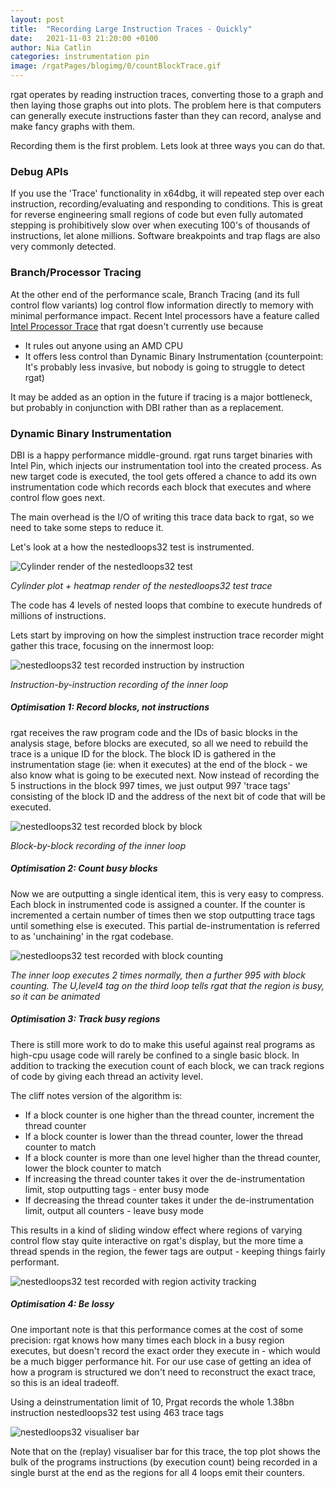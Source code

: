 ```yaml
---
layout: post
title:  "Recording Large Instruction Traces - Quickly"
date:   2021-11-03 21:20:00 +0100
author: Nia Catlin
categories: instrumentation pin
image: /rgatPages/blogimg/0/countBlockTrace.gif
---
```


rgat operates by reading instruction traces, converting those to a graph and then laying those graphs out into plots. The problem here is that computers can generally execute instructions faster than they can record, analyse and make fancy graphs with them.

Recording them is the first problem. Lets look at three ways you can do that.

### Debug APIs

If you use the 'Trace' functionality in x64dbg, it will repeated step over each instruction, recording/evaluating and responding to conditions. This is great for reverse engineering small regions of code but even fully automated stepping is prohibitively slow over when executing 100's of thousands of instructions, let alone millions. Software breakpoints and trap flags are also very commonly detected.

### Branch/Processor Tracing

At the other end of the performance scale, Branch Tracing (and its full control flow variants) log control flow information directly to memory with minimal performance impact. Recent Intel processors have a feature called [Intel Processor Trace](http://halobates.de/pt-tracing-summit15.pdf) that rgat doesn't currently use because

* It rules out anyone using an AMD CPU
* It offers less control than Dynamic Binary Instrumentation (counterpoint: It's probably less invasive, but nobody is going to struggle to detect rgat)
  
It may be added as an option in the future if tracing is a major bottleneck, but probably in conjunction with DBI rather than as a replacement.



### Dynamic Binary Instrumentation 

DBI is a happy performance middle-ground. rgat runs target binaries with Intel Pin, which injects our instrumentation tool into the created process. As new target code is executed, the tool gets offered a chance to add its own instrumentation code which records each block that executes and where control flow goes next.

The main overhead is the I/O of writing this trace data back to rgat, so we need to take some steps to reduce it.




Let's look at a how the nestedloops32 test is instrumented.

![Cylinder render of the nestedloops32 test](../../../../../blogimg/0/nestedheat.png)

*Cylinder plot + heatmap render of the nestedloops32 test trace*

The code has 4 levels of nested loops that combine to execute hundreds of millions of instructions. 

Lets start by improving on how the simplest instruction trace recorder might gather this trace, focusing on the innermost loop:


![nestedloops32 test recorded instruction by instruction](../../../../../blogimg/0/eachInstructionTrace.gif)

*Instruction-by-instruction recording of the inner loop*

##### Optimisation 1: Record blocks, not instructions

rgat receives the raw program code and the IDs of basic blocks in the analysis stage, before blocks are executed, so all we need to rebuild the trace is a unique ID for the block. The block ID is gathered in the instrumentation stage (ie: when it executes) at the end of the block - we also know what is going to be executed next.
Now instead of recording the 5 instructions in the block 997 times, we just output 997 'trace tags' consisting of the block ID and the address of the next bit of code that will be executed. 

![nestedloops32 test recorded block by block](../../../../../blogimg/0/eachBlockTrace.gif)

*Block-by-block recording of the inner loop*

##### Optimisation 2: Count busy blocks

Now we are outputting a single identical item, this is very easy to compress. Each block in instrumented code is assigned a counter. If the counter is incremented a certain number of times then we stop outputting trace tags until something else is executed. This partial de-instrumentation is referred to as 'unchaining' in the rgat codebase. 

![nestedloops32 test recorded with block counting](../../../../../blogimg/0/countBlockTrace.gif)

*The inner loop executes 2 times normally, then a further 995 with block counting. The U,level4 tag on the third loop tells rgat that the region is busy, so it can be animated* 


##### Optimisation 3: Track busy regions

There is still more work to do to make this useful against real programs as high-cpu usage code will rarely be confined to a single basic block. 
In addition to tracking the execution count of each block, we can track regions of code by giving each thread an activity level. 

The cliff notes version of the algorithm is:
* If a block counter is one higher than the thread counter, increment the thread counter
* If a block counter is lower than the thread counter, lower the thread counter to match
* If a block counter is more than one level higher than the thread counter, lower the block counter to match
* If increasing the thread counter takes it over the de-instrumentation limit, stop outputting tags - enter busy mode
* If decreasing the thread counter takes it under the de-instrumentation limit, output all counters - leave busy mode
  
This results in a kind of sliding window effect where regions of varying control flow stay quite interactive on rgat's display, but the more time a thread spends in the region, the fewer tags are output - keeping things fairly performant.

![nestedloops32 test recorded with region activity tracking](../../../../../blogimg/0/regionActivityTrace.gif)

##### Optimisation 4: Be lossy

One important note is that this performance comes at the cost of some precision: rgat knows how many times each block in a busy region executes, but doesn't record the exact order they execute in - which would be a much bigger performance hit. For our use case of getting an idea of how a program is structured we don't need to reconstruct the exact trace, so this is an ideal tradeoff.

Using a deinstrumentation limit of 10, Prgat records the whole 1.38bn instruction nestedloops32 test using 463 trace tags

![nestedloops32 visualiser bar](../../../../../blogimg/0/nestedloopsvisbar.png)

Note that on the (replay) visualiser bar for this trace, the top plot shows the bulk of the programs instructions (by execution count) being recorded in a single burst at the end as the regions for all 4 loops emit their counters.